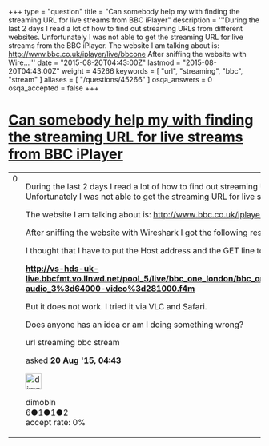 +++
type = "question"
title = "Can somebody help my with finding the streaming URL for live streams from BBC iPlayer"
description = '''During the last 2 days I read a lot of how to find out streaming URLs from different websites. Unfortunately I was not able to get the streaming URL for live streams from the BBC iPlayer. The website I am talking about is: http://www.bbc.co.uk/iplayer/live/bbcone After sniffing the website with Wire...'''
date = "2015-08-20T04:43:00Z"
lastmod = "2015-08-20T04:43:00Z"
weight = 45266
keywords = [ "url", "streaming", "bbc", "stream" ]
aliases = [ "/questions/45266" ]
osqa_answers = 0
osqa_accepted = false
+++

<div class="headNormal">

# [Can somebody help my with finding the streaming URL for live streams from BBC iPlayer](/questions/45266/can-somebody-help-my-with-finding-the-streaming-url-for-live-streams-from-bbc-iplayer)

</div>

<div id="main-body">

<div id="askform">

<table id="question-table" style="width:100%;"><colgroup><col style="width: 50%" /><col style="width: 50%" /></colgroup><tbody><tr class="odd"><td style="width: 30px; vertical-align: top"><div class="vote-buttons"><span id="post-45266-upvote" class="ajax-command post-vote up" rel="nofollow" title="I like this post (click again to cancel)"> </span><div id="post-45266-score" class="post-score" title="current number of votes">0</div><span id="post-45266-downvote" class="ajax-command post-vote down" rel="nofollow" title="I dont like this post (click again to cancel)"> </span> <span id="favorite-mark" class="ajax-command favorite-mark" rel="nofollow" title="mark/unmark this question as favorite (click again to cancel)"> </span><div id="favorite-count" class="favorite-count"></div></div></td><td><div id="item-right"><div class="question-body"><p>During the last 2 days I read a lot of how to find out streaming URLs from different websites. Unfortunately I was not able to get the streaming URL for live streams from the BBC iPlayer.</p><p>The website I am talking about is: <a href="http://www.bbc.co.uk/iplayer/live/bbcone">http://www.bbc.co.uk/iplayer/live/bbcone</a></p><p>After sniffing the website with Wireshark I got the following result: <img src="https://osqa-ask.wireshark.org/upfiles/Bildschirmfoto_2015-08-20_um_13.35.19.png" alt="alt text" /></p><p>I thought that I have to put the Host address and the GET line together like this:</p><p><strong><a href="http://vs-hds-uk-live.bbcfmt.vo.llnwd.net/pool_5/live/bbc_one_london/bbc_one_london.isml/bbc_one_london-audio_3%3d64000-video%3d281000.f4m">http://vs-hds-uk-live.bbcfmt.vo.llnwd.net/pool_5/live/bbc_one_london/bbc_one_london.isml/bbc_one_london-audio_3%3d64000-video%3d281000.f4m</a></strong></p><p>But it does not work. I tried it via VLC and Safari.</p><p>Does anyone has an idea or am I doing something wrong?</p></div><div id="question-tags" class="tags-container tags"><span class="post-tag tag-link-url" rel="tag" title="see questions tagged &#39;url&#39;">url</span> <span class="post-tag tag-link-streaming" rel="tag" title="see questions tagged &#39;streaming&#39;">streaming</span> <span class="post-tag tag-link-bbc" rel="tag" title="see questions tagged &#39;bbc&#39;">bbc</span> <span class="post-tag tag-link-stream" rel="tag" title="see questions tagged &#39;stream&#39;">stream</span></div><div id="question-controls" class="post-controls"></div><div class="post-update-info-container"><div class="post-update-info post-update-info-user"><p>asked <strong>20 Aug '15, 04:43</strong></p><img src="https://secure.gravatar.com/avatar/48ce5d5dad6e4ceb0c3209f1ca4e6379?s=32&amp;d=identicon&amp;r=g" class="gravatar" width="32" height="32" alt="dimobln&#39;s gravatar image" /><p><span>dimobln</span><br />
<span class="score" title="6 reputation points">6</span><span title="1 badges"><span class="badge1">●</span><span class="badgecount">1</span></span><span title="1 badges"><span class="silver">●</span><span class="badgecount">1</span></span><span title="2 badges"><span class="bronze">●</span><span class="badgecount">2</span></span><br />
<span class="accept_rate" title="Rate of the user&#39;s accepted answers">accept rate:</span> <span title="dimobln has no accepted answers">0%</span></p></img></div></div><div id="comments-container-45266" class="comments-container"></div><div id="comment-tools-45266" class="comment-tools"></div><div class="clear"></div><div id="comment-45266-form-container" class="comment-form-container"></div><div class="clear"></div></div></td></tr></tbody></table>

</div>

</div>

